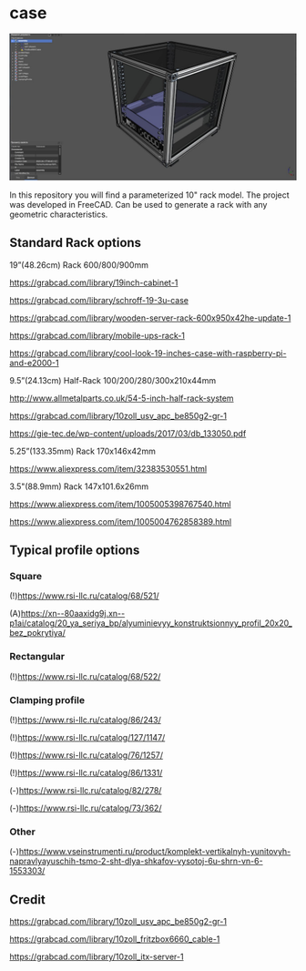 # case

![example](img.jpg)

In this repository you will find a parameterized 10" rack model. The project was developed in FreeCAD. Can be used to generate a rack with any geometric characteristics.

## Standard Rack options
19”(48.26cm) Rack
600/800/900mm

https://grabcad.com/library/19inch-cabinet-1

https://grabcad.com/library/schroff-19-3u-case

https://grabcad.com/library/wooden-server-rack-600x950x42he-update-1

https://grabcad.com/library/mobile-ups-rack-1

https://grabcad.com/library/cool-look-19-inches-case-with-raspberry-pi-and-e2000-1

9.5”(24.13cm) Half-Rack
100/200/280/300x210x44mm

http://www.allmetalparts.co.uk/54-5-inch-half-rack-system

https://grabcad.com/library/10zoll_usv_apc_be850g2-gr-1

https://gie-tec.de/wp-content/uploads/2017/03/db_133050.pdf

5.25”(133.35mm) Rack
170x146x42mm

https://www.aliexpress.com/item/32383530551.html

3.5"(88.9mm) Rack
147x101.6x26mm

https://www.aliexpress.com/item/1005005398767540.html

https://www.aliexpress.com/item/1005004762858389.html


## Typical profile options
### Square
(!)https://www.rsi-llc.ru/catalog/68/521/

(A)https://xn--80aaxidg9j.xn--p1ai/catalog/20_ya_seriya_bp/alyuminievyy_konstruktsionnyy_profil_20x20_bez_pokrytiya/

### Rectangular
(!)https://www.rsi-llc.ru/catalog/68/522/

### Clamping profile
(!)https://www.rsi-llc.ru/catalog/86/243/

(!)https://www.rsi-llc.ru/catalog/127/1147/

(!)https://www.rsi-llc.ru/catalog/76/1257/ 

(!)https://www.rsi-llc.ru/catalog/86/1331/

(-)https://www.rsi-llc.ru/catalog/82/278/

(-)https://www.rsi-llc.ru/catalog/73/362/

### Other
(-)https://www.vseinstrumenti.ru/product/komplekt-vertikalnyh-yunitovyh-napravlyayuschih-tsmo-2-sht-dlya-shkafov-vysotoj-6u-shrn-vn-6-1553303/

## Credit
https://grabcad.com/library/10zoll_usv_apc_be850g2-gr-1

https://grabcad.com/library/10zoll_fritzbox6660_cable-1

https://grabcad.com/library/10zoll_itx-server-1